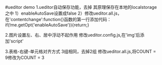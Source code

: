 #ueditor demo
1.ueditor自动保存功能，去掉
  其原理保存在本地的localstorage之中
  1）enableAutoSave设置成false
  2）修改ueditor.all.js，在'contentchange':function{}函数的第一行添加代码：
     if(!me.getOpt('enableAutoSave')){return;}

2.图片设置左、右、居中浮动不起作用
  修改ueditor.config.js,在'img'后添加'script'

3.表格-右键-单元格对齐方式
  3组相同，去掉2组
  修改ueditor.all.js,将COUNT = 9修改为COUNT = 3

